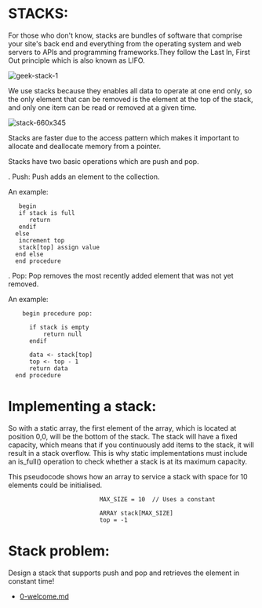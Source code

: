 # STACKS:

For those who don't know, stacks are bundles of software that comprise your site's back end and everything from the operating system and web servers to APIs and programming frameworks.They follow the Last In, First Out principle which is also known as LIFO.




![geek-stack-1](https://user-images.githubusercontent.com/92330348/178790973-dd1186ea-50bb-4ef3-adae-8c1b8ec445e4.png)




We use stacks because they enables all data to operate at one end only, so the only element that can be removed is the element at the top of the stack, and only one item can be read or removed at a given time.



![stack-660x345](https://user-images.githubusercontent.com/92330348/178791568-695cf41d-2100-4b35-9a01-61c5c41b458d.png)




Stacks are faster due to the access pattern which makes it important to allocate and deallocate memory from a pointer.


Stacks have two basic operations which are push and pop.

. Push: Push adds an element to the collection.
  
  An example: 
  
       begin
       if stack is full
          return
       endif
      else  
       increment top
       stack[top] assign value
      end else
      end procedure

. Pop: Pop removes the most recently added element that was not yet removed.

  An example:
  
        begin procedure pop:
        
          if stack is empty
              return null
          endif
          
          data <- stack[top]
          top <- top - 1
          return data
      end procedure
      
      


 # Implementing a stack:

So with a static array, the first element of the array, which is located at position 0,0, will be the bottom of the stack.  The stack will have a fixed capacity, which means that if you continuously add items to the stack, it will result in a stack overflow. This is why static implementations must include an is_full() operation to check whether a stack is at its maximum capacity.

This pseudocode shows how an array to service a stack with space for 10 elements could be initialised.


                              MAX_SIZE = 10  // Uses a constant

                              ARRAY stack[MAX_SIZE]
                              top = -1
                              
                              
                              

# Stack problem:

Design a stack that supports push and pop and retrieves the element in constant time!












                              
      
 - [0-welcome.md](0-welcome.md)
